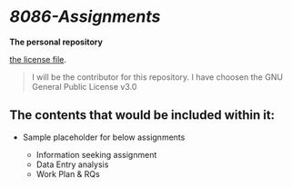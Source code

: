 # _8086-Assignments_

**The personal repository**

[the license file](https://github.com/ranjithae/8086-Assignments/blob/master/LICENSE).  

>I will be the contributor for this repository.  I have choosen the GNU General Public License v3.0

## The contents that would be included within it:
* Sample placeholder for below assignments
  
  * Information seeking assignment
  * Data Entry analysis
  * Work Plan & RQs
